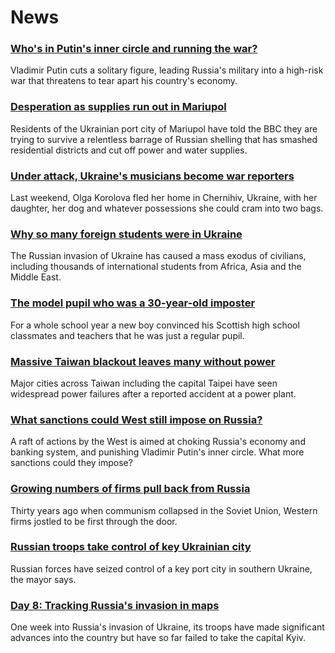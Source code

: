 # News
### [Who's in Putin's inner circle and running the war?](https://www.bbc.com/news/world-europe-60573261)
Vladimir Putin cuts a solitary figure, leading Russia's military into a high-risk war that threatens to tear apart his country's economy.
### [Desperation as supplies run out in Mariupol](https://www.bbc.com/news/world-europe-60601235)
Residents of the Ukrainian port city of Mariupol have told the BBC they are trying to survive a relentless barrage of Russian shelling that has smashed residential districts and cut off power and water supplies.
### [Under attack, Ukraine's musicians become war reporters](https://www.bbc.com/news/entertainment-arts-60586817)
Last weekend, Olga Korolova fled her home in Chernihiv, Ukraine, with her daughter, her dog and whatever possessions she could cram into two bags. 
### [Why so many foreign students were in Ukraine](https://www.bbc.com/news/world-africa-60603226)
The Russian invasion of Ukraine has caused a mass exodus of civilians, including thousands of international students from Africa, Asia and the Middle East.
### [The model pupil who was a 30-year-old imposter](https://www.bbc.com/news/uk-scotland-60081503)
For a whole school year a new boy convinced his Scottish high school classmates and teachers that he was just a regular pupil.
### [Massive Taiwan blackout leaves many without power](https://www.bbc.com/news/world-asia-60598234)
Major cities across Taiwan including the capital Taipei have seen widespread power failures after a reported accident at a power plant. 
### [What sanctions could West still impose on Russia?](https://www.bbc.com/news/business-60529926)
A raft of actions by the West is aimed at choking Russia's economy and banking system, and punishing Vladimir Putin's inner circle. What more sanctions could they impose? 
### [Growing numbers of firms pull back from Russia](https://www.bbc.com/news/business-60571133)
Thirty years ago when communism collapsed in the Soviet Union, Western firms jostled to be first through the door. 
### [Russian troops take control of key Ukrainian city](https://www.bbc.com/news/world-europe-60597367)
Russian forces have seized control of a key port city in southern Ukraine, the mayor says.
### [Day 8: Tracking Russia's invasion in maps](https://www.bbc.com/news/world-europe-60506682)
One week into Russia's invasion of Ukraine, its troops have made significant advances into the country but have so far failed to take the capital Kyiv. 
